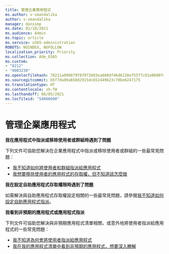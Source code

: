 ```yaml
---
title: 管理企業應用程式
ms.author: v-smandalika
author: v-smandalika
manager: dansimp
ms.date: 02/10/2021
ms.audience: Admin
ms.topic: article
ms.service: o365-administration
ROBOTS: NOINDEX, NOFOLLOW
localization_priority: Priority
ms.collection: Adm_O365
ms.custom:
- "8212"
- "9003230"
ms.openlocfilehash: 70211a090879f8f072683ea880df46d6228ef55f7c01e0600f41836142d3f4cb
ms.sourcegitcommit: b5f7da89a650d2915dc652449623c78be6247175
ms.translationtype: HT
ms.contentlocale: zh-TW
ms.lasthandoff: 08/05/2021
ms.locfileid: "54066690"
---
```

# <a name="management-of-enterprise-apps"></a>管理企業應用程式

**我在應用程式中指派或移除使用者或群組時遇到了問題**

下列文件可協助您解決在企業應用程式中指派或移除使用者或群組的一些最常見問題：

- [我不知道如何將使用者和群組指派給應用程式](https://docs.microsoft.com/azure/active-directory/manage-apps/assign-user-or-group-access-portal)
- [我想要移除使用者的應用程式的存取權，但不知道該怎麼做](https://docs.microsoft.com/azure/active-directory/manage-apps/methods-for-removing-user-access)

**我在設定自助應用程式存取權限時遇到了問題**

如需解決與自助應用程式存取權設定相關的一些最常見問題，請參閱[我不知道如何設定自助應用程式指派](https://docs.microsoft.com/azure/active-directory/manage-apps/manage-self-service-access)。

**我看到非預期的應用程式或應用程式指派**

下列文件可協助您解決與非預期應用程式清單相關，或意外地將使用者指派給應用程式的一些常見問題：

- [我不知道為何會將使用者指派給應用程式](https://docs.microsoft.com/azure/active-directory/manage-apps/ways-users-get-assigned-to-applications)
- [我在我的應用程式清單中看到非預期的應用程式，想要深入瞭解](https://docs.microsoft.com/azure/active-directory/manage-apps/application-types)












